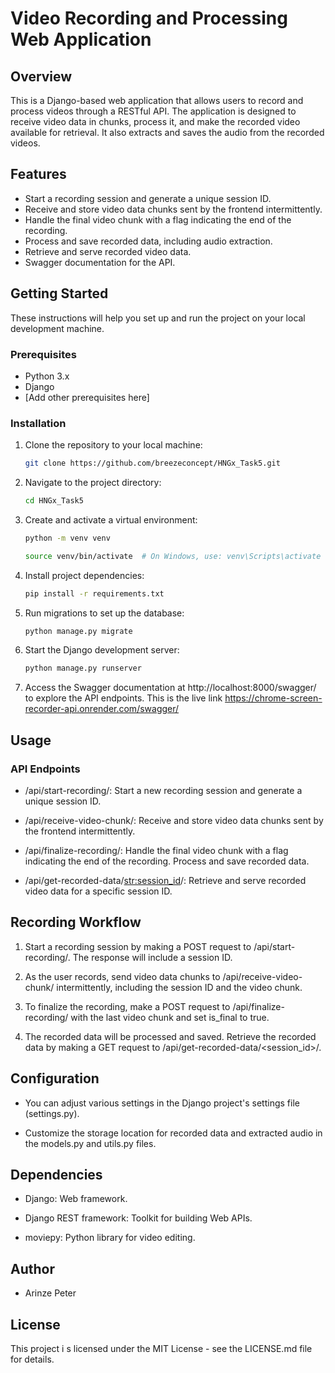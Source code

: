 # Video Recording and Processing Web Application

## Overview

This is a Django-based web application that allows users to record and process videos through a RESTful API. The application is designed to receive video data in chunks, process it, and make the recorded video available for retrieval. It also extracts and saves the audio from the recorded videos.

## Features

- Start a recording session and generate a unique session ID.
- Receive and store video data chunks sent by the frontend intermittently.
- Handle the final video chunk with a flag indicating the end of the recording.
- Process and save recorded data, including audio extraction.
- Retrieve and serve recorded video data.
- Swagger documentation for the API.

## Getting Started

These instructions will help you set up and run the project on your local development machine.

### Prerequisites

- Python 3.x
- Django
- [Add other prerequisites here]

### Installation

1. Clone the repository to your local machine:

   ```bash
   git clone https://github.com/breezeconcept/HNGx_Task5.git

2.  Navigate to the project directory:

    ```bash
    cd HNGx_Task5

3.  Create and activate a virtual environment:

    ```bash
    python -m venv venv

    source venv/bin/activate  # On Windows, use: venv\Scripts\activate

4.  Install project dependencies:

    ```bash
    pip install -r requirements.txt

5.  Run migrations to set up the database:

    ```bash
    python manage.py migrate

6.  Start the Django development server:

    ```bash
    python manage.py runserver

7.  Access the Swagger documentation at http://localhost:8000/swagger/ to explore the API endpoints.
    This is the live link https://chrome-screen-recorder-api.onrender.com/swagger/


## Usage

### API Endpoints

-   /api/start-recording/: Start a new recording session and generate a unique session ID.

-   /api/receive-video-chunk/: Receive and store video data chunks sent by the frontend intermittently.

-   /api/finalize-recording/: Handle the final video chunk with a flag indicating the end of the recording. Process and save recorded data.

-   /api/get-recorded-data/<str:session_id>/: Retrieve and serve recorded video data for a specific session ID.


## Recording Workflow

1.  Start a recording session by making a POST request to /api/start-recording/. The response will include a session ID.

2.  As the user records, send video data chunks to /api/receive-video-chunk/ intermittently, including the session ID and the video chunk.

3.  To finalize the recording, make a POST request to /api/finalize-recording/ with the last video chunk and set is_final to true.

4.  The recorded data will be processed and saved.
Retrieve the recorded data by making a GET request to /api/get-recorded-data/<session_id>/.


## Configuration

-   You can adjust various settings in the Django project's settings file (settings.py).

-   Customize the storage location for recorded data and extracted audio in the models.py and utils.py files.


## Dependencies

-   Django: Web framework.

-   Django REST framework: Toolkit for building Web APIs.

-   moviepy: Python library for video editing.


## Author

-   Arinze Peter


## License
This project i
s licensed under the MIT License - see the LICENSE.md file for details.